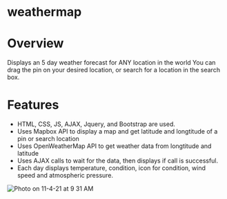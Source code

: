 # weathermap


<h1>Overview</h1>
Displays an 5 day weather forecast for ANY location in the world You can drag the pin on your desired location, or search for a location in the search box.

<h1>Features</h1>
<ul>
  <li>HTML, CSS, JS, AJAX, Jquery, and Bootstrap are used.</li>
  <li>Uses Mapbox API to display a map and get latitude and longtitude of a pin or search location</li>
  <li>Uses OpenWeatherMap API to get weather data from longtitude and latitude</li>
  <li>Uses AJAX calls to wait for the data, then displays if call is successful.</li>
  <li>Each day displays temperature, condition, icon for condition, wind speed and atmospheric pressure.</li>
</ul>


![Photo on 11-4-21 at 9 31 AM](https://user-images.githubusercontent.com/76507486/140621234-831fec9f-c11b-4ce0-9d25-7381d3e96f32.jpg)

